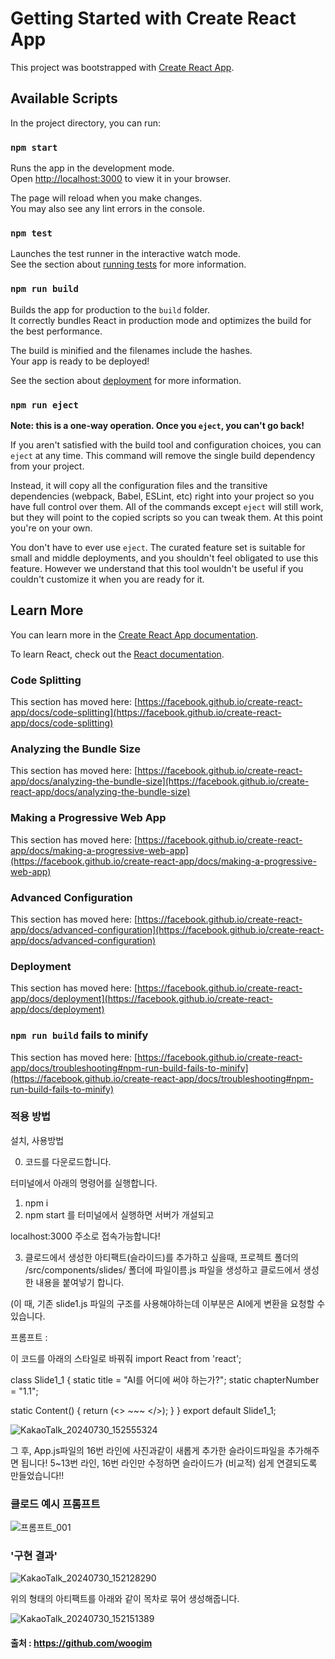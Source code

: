 # Getting Started with Create React App

This project was bootstrapped with [Create React App](https://github.com/facebook/create-react-app).

## Available Scripts

In the project directory, you can run:

### `npm start`

Runs the app in the development mode.\
Open [http://localhost:3000](http://localhost:3000) to view it in your browser.

The page will reload when you make changes.\
You may also see any lint errors in the console.

### `npm test`

Launches the test runner in the interactive watch mode.\
See the section about [running tests](https://facebook.github.io/create-react-app/docs/running-tests) for more information.

### `npm run build`

Builds the app for production to the `build` folder.\
It correctly bundles React in production mode and optimizes the build for the best performance.

The build is minified and the filenames include the hashes.\
Your app is ready to be deployed!

See the section about [deployment](https://facebook.github.io/create-react-app/docs/deployment) for more information.

### `npm run eject`

**Note: this is a one-way operation. Once you `eject`, you can't go back!**

If you aren't satisfied with the build tool and configuration choices, you can `eject` at any time. This command will remove the single build dependency from your project.

Instead, it will copy all the configuration files and the transitive dependencies (webpack, Babel, ESLint, etc) right into your project so you have full control over them. All of the commands except `eject` will still work, but they will point to the copied scripts so you can tweak them. At this point you're on your own.

You don't have to ever use `eject`. The curated feature set is suitable for small and middle deployments, and you shouldn't feel obligated to use this feature. However we understand that this tool wouldn't be useful if you couldn't customize it when you are ready for it.

## Learn More

You can learn more in the [Create React App documentation](https://facebook.github.io/create-react-app/docs/getting-started).

To learn React, check out the [React documentation](https://reactjs.org/).

### Code Splitting

This section has moved here: [https://facebook.github.io/create-react-app/docs/code-splitting](https://facebook.github.io/create-react-app/docs/code-splitting)

### Analyzing the Bundle Size

This section has moved here: [https://facebook.github.io/create-react-app/docs/analyzing-the-bundle-size](https://facebook.github.io/create-react-app/docs/analyzing-the-bundle-size)

### Making a Progressive Web App

This section has moved here: [https://facebook.github.io/create-react-app/docs/making-a-progressive-web-app](https://facebook.github.io/create-react-app/docs/making-a-progressive-web-app)

### Advanced Configuration

This section has moved here: [https://facebook.github.io/create-react-app/docs/advanced-configuration](https://facebook.github.io/create-react-app/docs/advanced-configuration)

### Deployment

This section has moved here: [https://facebook.github.io/create-react-app/docs/deployment](https://facebook.github.io/create-react-app/docs/deployment)

### `npm run build` fails to minify

This section has moved here: [https://facebook.github.io/create-react-app/docs/troubleshooting#npm-run-build-fails-to-minify](https://facebook.github.io/create-react-app/docs/troubleshooting#npm-run-build-fails-to-minify)


### 적용 방법
설치, 사용방법 

0. 코드를 다운로드합니다.

터미널에서 아래의 명령어를 실행합니다.
1. npm i
2. npm start 를 터미널에서 실행하면 서버가 개설되고 

localhost:3000 주소로 접속가능합니다!

3. 클로드에서 생성한 아티팩트(슬라이드)를 추가하고 싶을때, 
프로젝트 폴더의 /src/components/slides/ 폴더에 파일이름.js 파일을 생성하고 클로드에서 생성한 내용을 붙여넣기 합니다.

(이 때, 기존 slide1.js 파일의 구조를 사용해야하는데 이부분은 AI에게 변환을 요청할 수 있습니다. 

프롬프트 : 

이 코드를 아래의 스타일로 바꿔줘
import React from 'react';

class Slide1_1 {
  static title = "AI를 어디에 써야 하는가?";
  static chapterNumber = "1.1";

  static Content() {
    return (<> ~~~ </>);
  }
}
export default Slide1_1;

![KakaoTalk_20240730_152555324](https://github.com/user-attachments/assets/f2b10a0e-b913-48b3-9d10-2a17369b5c41)

그 후, App.js파일의 16번 라인에 사진과같이 새롭게 추가한 슬라이드파일을 추가해주면 됩니다!
5~13번 라인,
16번 라인만 수정하면 슬라이드가 (비교적) 쉽게 연결되도록 만들었습니다!!

### 클로드 예시 프롬프트
![프롬프트_001](https://github.com/user-attachments/assets/b9b76282-874e-4f63-b8f0-ca2b8eadb79e)


### '구현 결과'

![KakaoTalk_20240730_152128290](https://github.com/user-attachments/assets/760c471b-6de4-435b-b8ba-2bb981b933f2)

위의 형태의 아티팩트를 아래와 같이 목차로 묶어 생성해줍니다.

![KakaoTalk_20240730_152151389](https://github.com/user-attachments/assets/bd729aab-61bc-4154-af5e-392352b0333e)

#### 출처 : https://github.com/woogim
